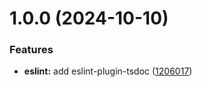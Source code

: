 # 1.0.0 (2024-10-10)


### Features

* **eslint:** add eslint-plugin-tsdoc ([1206017](https://github.com/liveryvideo/biome-lit/commit/1206017f13ac02449cf0f47d0792964e47ef653c))
